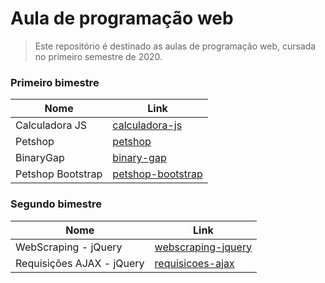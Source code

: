 # Aula de programação web
> Este repositório é destinado as aulas de programação web, cursada no primeiro semestre de 2020.

### Primeiro bimestre
                    
Nome  | Link
------------- | -------------
Calculadora JS | [calculadora-js](https://github.com/gabrielcilico/calculator-js)
Petshop  | [petshop](https://github.com/gabrielcilico/programacao-web-petshop)
BinaryGap  | [binary-gap](https://github.com/gabrielcilico/programacao-web-binary-gap)
Petshop Bootstrap | [petshop-bootstrap](https://github.com/gabrielcilico/programacao-web-petshop-bootstrap)

### Segundo bimestre
                    
Nome  | Link
------------- | -------------
WebScraping - jQuery | [webscraping-jquery](https://github.com/gabrielcilico/webscraping-jquery)
Requisições AJAX - jQuery | [requisicoes-ajax](https://github.com/gabrielcilico/requisicoes-ajax)

